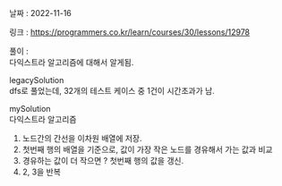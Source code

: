 날짜 : 2022-11-16  

링크 : https://programmers.co.kr/learn/courses/30/lessons/12978  

풀이 :  
다익스트라 알고리즘에 대해서 알게됨.  
  
legacySolution  
dfs로 풀었는데, 32개의 테스트 케이스 중 1건이 시간초과가 남.  

mySolution  
다익스트라 알고리즘  
1. 노드간의 간선을 이차원 배열에 저장.
2. 첫번째 행의 배열을 기준으로, 값이 가장 작은 노드를 경유해서 가는 값과 비교
3. 경유하는 값이 더 작으면 ? 첫번째 행의 값을 갱신. 
4. 2, 3을 반복
